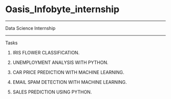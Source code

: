 # Oasis_Infobyte_internship
______________________________________________
Data Science Internship
______________________________________________
Tasks
1. IRIS FLOWER CLASSIFICATION.

2. UNEMPLOYMENT ANALYSIS WITH PYTHON.

3. CAR PRICE PREDICTION WITH MACHINE LEARNING.

4. EMAIL SPAM DETECTION WITH MACHINE LEARNING.

5. SALES PREDICTION USING PYTHON.
